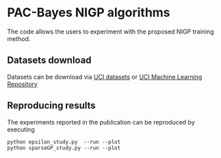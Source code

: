# PAC-Bayes NIGP algorithms

The code allows the users to experiment with the proposed NIGP training method.

## Datasets download
  Datasets can be download via [UCI datasets](https://github.com/treforevans/uci_datasets) or [UCI Machine Learning Repository](https://archive.ics.uci.edu/ml/datasets.php)

<!-- 
## Requirements

The PAC-GP core code depends on Tensorflow.
For running the experiments, GPflow and sklearn are also required. -->


## Reproducing results

The experiments reported in the publication can be reproduced by executing

```
python epsilon_study.py  --run --plot
python sparseGP_study.py --run --plot
```


